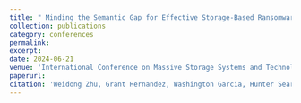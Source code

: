 ```yaml
---
title: " Minding the Semantic Gap for Effective Storage-Based Ransomware Defense"
collection: publications
category: conferences
permalink: 
excerpt: 
date: 2024-06-21
venue: 'International Conference on Massive Storage Systems and Technology (MSST)'
paperurl: 
citation: 'Weidong Zhu, Grant Hernandez, Washington Garcia, Hunter Searle, Dave (Jing) Tian, Sara Rampazzi and Kevin Butler. Minding the Semantic Gap for Effective Storage-Based Ransomware Defense. In Proceedings of the 50th International Conference on Massive Storage Systems and Technology (MSST), 2024.'
---
```


